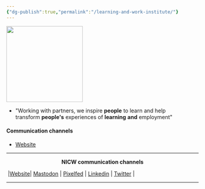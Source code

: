 ```yaml
---
{"dg-publish":true,"permalink":"/learning-and-work-institute/"}
---
```


<img src="https://www.learningandwork.wales/wp-content/themes/learningandwork/assets/img/logoen-US.svg" height="200">

- "Working with partners, we inspire **people** to learn and help transform **people's** experiences of **learning** **and** employment"

#### Communication channels
- [Website](https://www.learningandwork.wales/)

***
<p style="text-align: center;font-weight:bold";>NICW communication channels</p>

󠁧 |[Website](https://nationalinfrastructurecommission.wales)| [Mastodon](https://toot.wales/@NICW) | [Pixelfed](https://pix.toot.wales/NICW) | [Linkedin](https://www.linkedin.com/company/26268509/) | [Twitter](https://twitter.com/InfraCommCymru) |
***
